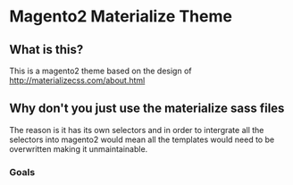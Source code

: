 # Magento2 Materialize Theme


## What is this?
This is a magento2 theme based on the design of http://materializecss.com/about.html

## Why don't you just use the materialize sass files
The reason is it has its own selectors and in order to intergrate all the selectors into magento2
would mean all the templates would need to be overwritten making it unmaintainable.

### Goals